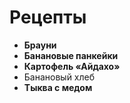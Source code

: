 # Рецепты

- **Брауни**
- **Банановые панкейки**
- **Картофель «Айдахо»**
- Банановый хлеб
- **Тыква с медом**

